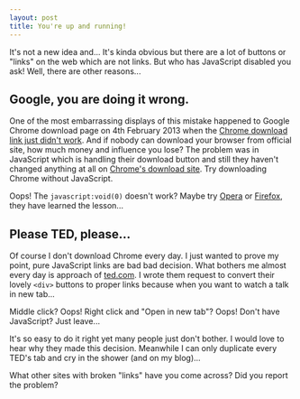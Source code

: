 ```yaml
---
layout: post
title: You're up and running!
---
```


<p>It's not a new idea and... It's kinda obvious but there are a lot of buttons or "links" on the web which are not links. But who has JavaScript disabled you ask! Well, there are other reasons...</p>

<h2>Google, you are doing it wrong.</h2>

<p>One of the most embarrassing displays of this mistake happened to Google Chrome download page on 4th February 2013 when the <a href="http://thenextweb.com/google/2013/02/04/weird-right-now-no-one-can-download-and-install-google-chrome-from-the-official-site/">Chrome download link just didn't work</a>. And if nobody can download your browser from official site, how much money and influence you lose? The problem was in JavaScript which is handling their download button and still they haven't changed anything at all on <a href="https://www.google.com/intl/en/chrome/browser/">Chrome's download site</a>. Try downloading Chrome without JavaScript.</p>

<p>Oops! The <code>javascript:void(0)</code> doesn't work? Maybe try <a href="http://www.opera.com/download">Opera</a> or <a href="http://www.mozilla.org/en-US/firefox/new/">Firefox</a>, they have learned the lesson...</p>

<h2>Please TED, please...</h2>

<p>Of course I don't download Chrome every day. I just wanted to prove my point, pure JavaScript links are bad bad decision. What bothers me almost every day is approach of <a href="http://www.ted.com">ted.com</a>. I wrote them request to convert their lovely <code>&lt;div&gt;</code> buttons to proper links because when you want to watch a talk in new tab...  </p>

<p>Middle click? Oops! Right click and "Open in new tab"? Oops! Don't have JavaScript? Just leave...</p>

<p>It's so easy to do it right yet many people just don't bother. I would love to hear why they made this decision. Meanwhile I can only duplicate every TED's tab and cry in the shower (and on my blog)...</p>

<p>What other sites with broken "links" have you come across? Did you report the problem?</p>	
